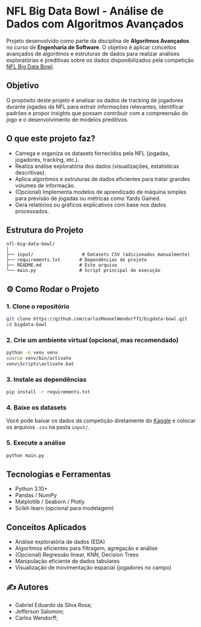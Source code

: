 # NFL Big Data Bowl - Análise de Dados com Algoritmos Avançados

Projeto desenvolvido como parte da disciplina de **Algoritmos Avançados** no curso de **Engenharia de Software**. O objetivo é aplicar conceitos avançados de algoritmos e estruturas de dados para realizar análises exploratórias e preditivas sobre os dados disponibilizados pela competição [NFL Big Data Bowl](https://www.kaggle.com/competitions/nfl-big-data-bowl-2024/overview).

## Objetivo

O propósito deste projeto é analisar os dados de tracking de jogadores durante jogadas da NFL para extrair informações relevantes, identificar padrões e propor insights que possam contribuir com a compreensão do jogo e o desenvolvimento de modelos preditivos.

## O que este projeto faz?

* Carrega e organiza os datasets fornecidos pela NFL (jogadas, jogadores, tracking, etc.).
* Realiza análise exploratória dos dados (visualizações, estatísticas descritivas).
* Aplica algoritmos e estruturas de dados eficientes para tratar grandes volumes de informação.
* (Opcional) Implementa modelos de aprendizado de máquina simples para previsão de jogadas ou métricas como Yards Gained.
* Gera relatórios ou gráficos explicativos com base nos dados processados.

## Estrutura do Projeto

```
nfl-big-data-bowl/
│
├── input/                  # Datasets CSV (adicionados manualmente)
├── requirements.txt       # Dependências do projeto
├── README.md              # Este arquivo
└── main.py                # Script principal de execução
```

## ⚙️ Como Rodar o Projeto

### 1. Clone o repositório

```bash
git clone https://github.com/carlosManoelWendorff1/bigdata-bowl.git
cd bigdata-bowl
```

### 2. Crie um ambiente virtual (opcional, mas recomendado)

```bash
python -m venv venv
source venv/bin/activate
venv\Scripts\activate.bat
```

### 3. Instale as dependências

```bash
pip install -r requirements.txt
```

### 4. Baixe os datasets

Você pode baixar os dados da competição diretamente do [Kaggle](https://www.kaggle.com/competitions/nfl-big-data-bowl-2024/data) e colocar os arquivos `.csv` na pasta `input/`.

### 5. Execute a análise

```bash
python main.py
```

## Tecnologias e Ferramentas

* Python 3.10+
* Pandas / NumPy
* Matplotlib / Seaborn / Plotly
* Scikit-learn (opcional para modelagem)

## Conceitos Aplicados

* Análise exploratória de dados (EDA)
* Algoritmos eficientes para filtragem, agregação e análise
* (Opcional) Regressão linear, KNN, Decision Trees
* Manipulação eficiente de dados tabulares
* Visualização de movimentação espacial (jogadores no campo)

## ✍️ Autores

* Gabriel Eduardo da Silva Rosa;
* Jefferson Salomon;
* Carlos Wendorff;
